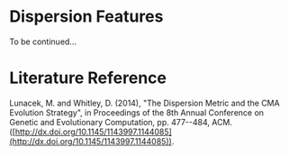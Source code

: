 # Dispersion Features

To be continued...

# Literature Reference
Lunacek, M. and Whitley, D. (2014), "The Dispersion Metric and the CMA Evolution Strategy", in Proceedings of the 8th Annual Conference on Genetic and Evolutionary Computation, pp. 477--484, ACM. ([http://dx.doi.org/10.1145/1143997.1144085](http://dx.doi.org/10.1145/1143997.1144085)).